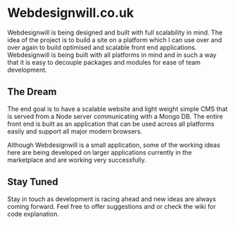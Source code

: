 Webdesignwill.co.uk
======
Webdesignwill is being designed and built with full scalability in mind. The idea of the project is to build a site on a platform which I can use over and over again to build optimised and scalable front end applications. Webdesignwill is being built with all platforms in mind and in such a way that it is easy to decouple packages and modules for ease of team development.

The Dream
------
The end goal is to have a scalable website and light weight simple CMS that is served from a Node server communicating with a Mongo DB. The entire front end is built as an application that can be used across all platforms easily and support all major modern browsers.

Although Webdesignwill is a small application, some of the working ideas here are being developed on larger applications currently in the marketplace and are working very successfully.

Stay Tuned
------
Stay in touch as development is racing ahead and new ideas are always coming forward. Feel free to offer suggestions and or check the wiki for code explanation.